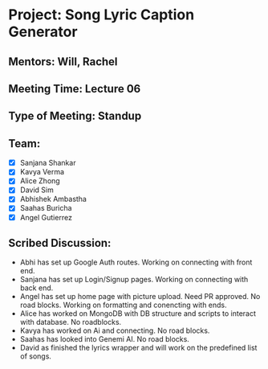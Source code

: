 # Project: Song Lyric Caption Generator

## Mentors: Will, Rachel

## Meeting Time: Lecture 06

## Type of Meeting: Standup

## Team:
- [x] Sanjana Shankar
- [x] Kavya Verma
- [x] Alice Zhong
- [x] David Sim
- [x] Abhishek Ambastha
- [x] Saahas Buricha
- [x] Angel Gutierrez

## Scribed Discussion:

- Abhi has set up Google Auth routes. Working on connecting with front end.
- Sanjana has set up Login/Signup pages. Working on connecting with back end.
- Angel has set up home page with picture upload. Need PR approved. No road blocks. Working on formatting and conencting with ends.
- Alice has worked on MongoDB with DB structure and scripts to interact with database. No roadblocks.
- Kavya has worked on Ai and connecting. No road blocks.
- Saahas has looked into Genemi AI. No road blocks.
- David as finished the lyrics wrapper and will work on the predefined list of songs.
